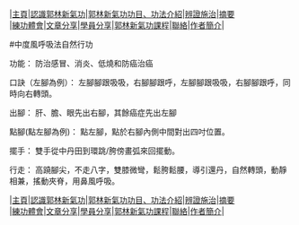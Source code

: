 |[主頁](/README.md)|[認識郭林新氣功](/a1.md)|[郭林新氣功功目、功法介紹](/a2.md)|[辨證施治](/a3.md)|[摘要](/a4.md)  
|[練功體會](/a5.md)|[文章分享](/a6.md)|[學員分享](/a7.md)|[郭林新氣功課程](/a8.md)|[聯絡](/a9.md)|[作者簡介](/a10.md)|  

#中度風呼吸法自然行功  

功能：
防治感冒、消炎、低燒和防癌治癌

口訣（左腳為例）：
左腳腳跟吸吸，右腳腳跟呼，左腳腳跟吸吸，右腳腳跟呼，同時向右轉頭。

出腳：
肝、膽、眼先出右腳，其餘癌症先出左腳

點腳(點左腳為例)：
點左腳，點於右腳內側中間對出四吋位置。

擺手：
雙手從中丹田到環跳/胯傍畫弧來回擺動。

行走：
高蹺腳尖，不走八字，雙膝微彎，鬆胯鬆腰，導引還丹，自然轉頭，動靜相兼，搖動夾脊，用鼻風呼吸。

 
|[主頁](/README.md)|[認識郭林新氣功](/a1.md)|[郭林新氣功功目、功法介紹](/a2.md)|[辨證施治](/a3.md)|[摘要](/a4.md)  
|[練功體會](/a5.md)|[文章分享](/a6.md)|[學員分享](/a7.md)|[郭林新氣功課程](/a8.md)|[聯絡](/a9.md)|[作者簡介](/a10.md)|  

